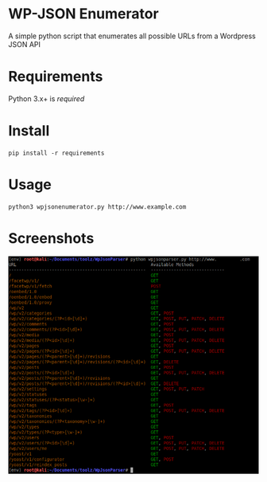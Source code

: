 # WP-JSON Enumerator
A simple python script that enumerates all possible URLs from a Wordpress JSON API

# Requirements
Python 3.x+ is *required*

# Install
```
pip install -r requirements
```

# Usage
```
python3 wpjsonenumerator.py http://www.example.com
```

# Screenshots
![Screenshot](https://raw.githubusercontent.com/voidz0r/wpjsonenumerator/master/screens/wpjsonparser_screen.png "Screenshot of the script")
